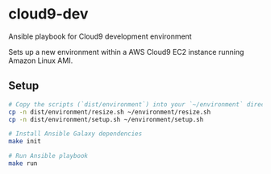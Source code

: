 # cloud9-dev

Ansible playbook for Cloud9 development environment

Sets up a new environment within a AWS Cloud9 EC2 instance running Amazon Linux
AMI.

## Setup

```bash
# Copy the scripts (`dist/environment`) into your `~/environment` directory and execute them.
cp -n dist/environment/resize.sh ~/environment/resize.sh
cp -n dist/environment/setup.sh ~/environment/setup.sh

# Install Ansible Galaxy dependencies
make init

# Run Ansible playbook
make run
```

